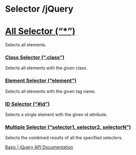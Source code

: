 # Selector /jQuery

# [All Selector (“*”)](https://api.jquery.com/all-selector/)

Selects all elements.

### [Class Selector (“.class”)](https://api.jquery.com/class-selector/)

Selects all elements with the given class.

### [Element Selector (“element”)](https://api.jquery.com/element-selector/)

Selects all elements with the given tag name.

### [ID Selector (“#id”)](https://api.jquery.com/id-selector/)

Selects a single element with the given id attribute.

### [Multiple Selector (“selector1, selector2, selectorN”)](https://api.jquery.com/multiple-selector/)

Selects the combined results of all the specified selectors.

[Basic | jQuery API Documentation](https://api.jquery.com/category/selectors/basic-css-selectors/)